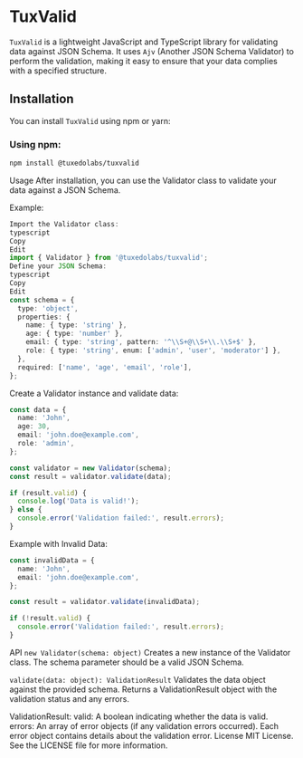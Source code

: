 # TuxValid

`TuxValid` is a lightweight JavaScript and TypeScript library for validating data against JSON Schema. It uses `Ajv` (Another JSON Schema Validator) to perform the validation, making it easy to ensure that your data complies with a specified structure.

## Installation

You can install `TuxValid` using npm or yarn:

### Using npm:
```bash
npm install @tuxedolabs/tuxvalid
```

Usage
After installation, you can use the Validator class to validate your data against a JSON Schema.

Example:
```typescript
Import the Validator class:
typescript
Copy
Edit
import { Validator } from '@tuxedolabs/tuxvalid';
Define your JSON Schema:
typescript
Copy
Edit
const schema = {
  type: 'object',
  properties: {
    name: { type: 'string' },
    age: { type: 'number' },
    email: { type: 'string', pattern: '^\\S+@\\S+\\.\\S+$' },
    role: { type: 'string', enum: ['admin', 'user', 'moderator'] },
  },
  required: ['name', 'age', 'email', 'role'],
};
```
Create a Validator instance and validate data:
```typescript
const data = {
  name: 'John',
  age: 30,
  email: 'john.doe@example.com',
  role: 'admin',
};

const validator = new Validator(schema);
const result = validator.validate(data);

if (result.valid) {
  console.log('Data is valid!');
} else {
  console.error('Validation failed:', result.errors);
}
```
Example with Invalid Data:
```typescript
const invalidData = {
  name: 'John',
  email: 'john.doe@example.com',
};

const result = validator.validate(invalidData);

if (!result.valid) {
  console.error('Validation failed:', result.errors);
}
```
API `new Validator(schema: object)`
Creates a new instance of the Validator class. The schema parameter should be a valid JSON Schema.

`validate(data: object): ValidationResult`
Validates the data object against the provided schema. Returns a ValidationResult object with the validation status and any errors.

ValidationResult:
valid: A boolean indicating whether the data is valid.
errors: An array of error objects (if any validation errors occurred). Each error object contains details about the validation error.
License
MIT License. See the LICENSE file for more information.
